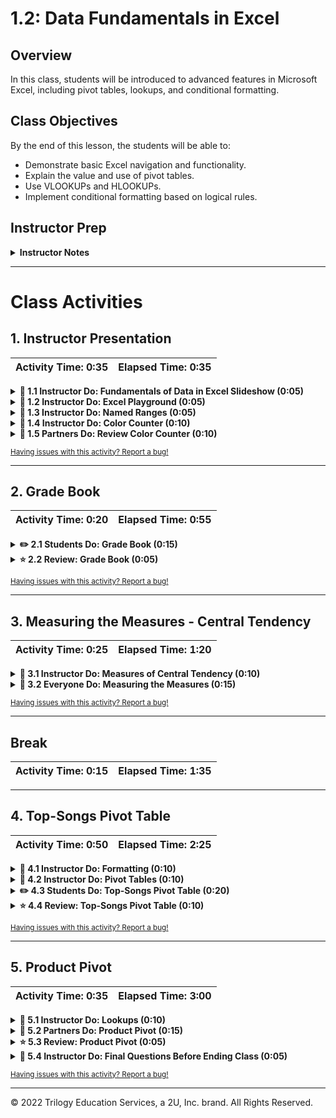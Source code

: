 # 1.2: Data Fundamentals in Excel

## Overview

In this class, students will be introduced to advanced features in Microsoft Excel, including pivot tables, lookups, and conditional formatting.

## Class Objectives

By the end of this lesson, the students will be able to: 

* Demonstrate basic Excel navigation and functionality.
* Explain the value and use of pivot tables.
* Use VLOOKUPs and HLOOKUPs.
* Implement conditional formatting based on logical rules.

## Instructor Prep

<details>
  <summary><strong>Instructor Notes</strong></summary>

* Welcome to Day 2! Hope your first day was fun. Today's session marks the first "real" class. As will be the case throughout this program, you will guide students through a series of increasingly complex exercises.

* Today's class is entirely focused on Microsoft Excel. Admittedly, Microsoft Excel isn't the most exciting subject to teach. However, it is critically important that your students, as future analysts, master even the tools used less commonly by everyday users. You might be surprised by the number of your students who will struggle with creating advanced conditionals even in Microsoft Excel.

* Spend time before class practicing your workflow. Opening and navigating through multiple spreadsheets can easily become cumbersome. Make sure that you are well aware of the layout and key takeaways for all activities before class. There's a "magic" feeling in a class when things flow seamlessly, but that magic requires active preparation on your part.

* As you talk through today's exercises, find ways to comment on the benefits and limitations of Microsoft Excel versus the course’s future topics. Excel has capabilities that will prepare students to use Python, JavaScript, and SQL.

* Have your TAs refer to the [Time Tracker](TimeTracker.xlsx) to stay on track.

* Please refer to our [Student FAQ](../../../05-Instructor-Resources/README.md#unit-01-excel) for answers to questions that are frequently asked by students of this program. If you have any recommendations for additional questions and answers, feel free to log an issue or a pull request with your desired additions.

* Remember that today's slideshow includes information that you’ll need to share with your class. Specifically, two slides will require you to send links to your student-facing repository and class recordings.

* Finally, as a reminder, these slideshows are for **instructor use only**. When distributing slides to students, please first export the slides to a PDF file. You may then distribute the PDF file through Slack.

</details>

- - -

# Class Activities

## 1. Instructor Presentation

| Activity Time:       0:35 |  Elapsed Time:      0:35  |
|---------------------------|---------------------------|

<details>
  <summary><strong>📣 1.1 Instructor Do: Fundamentals of Data in Excel Slideshow (0:05)</strong></summary>

* You may choose to open up the [slideshow](https://docs.google.com/presentation/d/1fvwswAFXdzbOyjS7t7FsNdOeS3j4VzPiwflIJ1id2sI/edit?usp=sharing), and step through the first few slides to facilitate your welcome to the class. Be sure to cover the following talking points:

  * Explain that before we start today's class, it is important that we look at our class repository and Zoom video feed.

  * Show the students their class git repository on either the Github or GitLab site, depending on your program.

    * Explain that this is where **all** classroom content and homework assignments will be posted.

  * Show the students their Zoom video feed.

    * Explain that this is where all classroom recordings will be uploaded automatically.

  * Explain that we will take a few minutes to review the core concepts from yesterday's class.

  * Ask a student to explain the two aspects of data analytics.

    * Explain that at its core, data analytics is about storytelling and truth-telling.

  * Ask another student to list the steps in the analytics paradigm.

    * Explain that the analytics paradigm includes the following steps:

      1. Decompose the “ask.”

      2. Define strategy and metrics.

      3. Identify the data sources.

      4. Build a data-retrieval plan.

      5. Retrieve the data.

      6. Assemble and clean the data.

      7. Analyze data for trends.

      8. Acknowledge limitations of the analysis.

      9. Make the call or tell the story.

</details>

<details>
  <summary><strong>📣 1.2 Instructor Do: Excel Playground (0:05)</strong></summary>

* You may choose to open up the slideshow, and step through the next few slides to accompany the beginning of this next activity. Be sure to cover the following talking points:

  * Explain that this unit will cover fundamental concepts in programming and statistics. The easiest way to teach these fundamentals is to use a tool that many of us are familiar with, Excel.

  * Explain that we can think of Excel as a type of proto-programming.

  * Explain that all programming languages have **functions** (or methods) that produce an output.

  * Explain that these functions rely on parameters, or **arguments**, as inputs to know how to produce the desired output.

  * Point out that in Excel, we use **formulas** to call functions and provide arguments to calculate new values in a cell.

  * Point out that in Excel, the arguments that we provide to a function are called **variables**.

  * Explain that a formula can contain multiple functions and variables.

  * Explain that a variable in Excel can be a number, a cell, a range of cells, or the output of another function.

  * Explain that in Excel, functions typically expect a number, a cell, a range of cells, or the output of another function.

  * Explain that when an inner function is a variable to an outer function, the inner function is known as a **nested function**.

  * Explain that throughout this course, we will work with multiple programming languages and scripting tools. Although the implementation will vary, the concepts of functions, arguments, and variables will remain the same.

* Now, open the starter file inside [/01-Ins_ExcelPlayground/Solved/Excel_Playground_Starter.xlsx](Activities/01-Ins_ExcelPlayground/Solved/Excel_Playground_Starter.xlsx). The file includes a mock grade book.

* Acknowledge that we’ll start with a simple demo before we begin manipulating the data in basic ways. Specifically:

  * Demonstrate how to calculate the average grade for each student by using the `average` function.

  * Demonstrate how to copy a formula downstream in an Excel column. Either use copy and paste or drag the bottom-right corner of the cell, as in the following GIF:

  ![Images/01-ExcelPlayground.gif](Images/01-ExcelPlayground.gif)

  * Finally, demonstrate how you can pull up the Excel Formula Builder to access a GUI for Excel's off-the-shelf formulas. Use the appropriate formula to calculate values for the cells associated with the average, max, min, and standard deviation of grades, as in the following image:

  ![Images/01-ExcelPlayground_2.png](Images/01-ExcelPlayground_2.png)

* Once complete, TAs should send your completed file to students.

</details>

<details>
  <summary><strong>📣 1.3 Instructor Do: Named Ranges (0:05)</strong></summary>

* You may choose to open up the slideshow, and step through the next few slides to accompany the beginning of this next activity. Be sure to cover the following talking points:

  * Explain that most Excel functions expect more than one value. Therefore, we provide the function with a range of values to calculate the output.

  * Explain that if an Excel workbook is large, it can be difficult to keep track of which values are used as inputs to a function.

  * Explain that we can name a range of cells in Excel to help keep track of the values being used.

* Next, proceed to the example on [02-Ins_NamedRanges/ShoppingTrip.xlsx](Activities/02-Ins_NamedRanges/Solved/ShoppingTrip.xlsx).

  * Open the exercise, and begin to highlight entire columns of existing data (e.g., `A1:A6`, `B1:B6`, etc.). Note the fact that the upper-left corner, before the Formula Bar, has a Name Box. This shows the currently selected cell, or if a named range is selected, the name of the named range. These names can be created by selecting any set of cells and clicking the Name Box to insert a name, as in the following image:

  ![Images/02-NamedRanges.png](Images/02-NamedRanges.png)

  * Demonstrate to students that these named ranges can be used in formulas, like any other Excel selection. Point out that named ranges provide a more readable version of spreadsheet formulas, as in the following image:

  ![Images/02-NamedRanges_1.png](Images/02-NamedRanges_1.png)

* Once complete, TAs should send out the spreadsheet for students to reference.

</details>

<details>
  <summary><strong>📣 1.4 Instructor Do: Color Counter (0:10)</strong></summary>

* You may choose to open up the slideshow, and step through the next few slides to accompany the beginning of this next activity. Be sure to cover the following talking points:

  * Explain that conditionals are used to control the flow of logic.

  * Explain that the most common conditional used in programming is the **if statement**. In Microsoft Excel, we use `if` statements to selectively assign cell values.

  * Explain that conditional statements can be found across all programming languages, and they are fundamental to automating any code.

  * Point out that making a decision may require multiple conditions, just like in real life.

    * For example, you may not want to go to the park unless it’s light out **and** not raining.

  * Explain that in programming, including Excel, we can use **logical operators** such as `AND`, `NOT`, and `OR` to combine logical statements to produce a desired outcome.

* Then, transition into the first demonstration with [03-Ins_ColorCounter/FavoriteColors.xlsx](Activities/03-Ins_ColorCounter/Solved/FavoriteColors.xlsx). Explain to students:

  * In this example, a column of colors is listed.

  * A row of color counters uses conditional statements like `COUNTIF(Colors,"Red")` to count the instances of each color.

  * A second row of "Above Five" counters use a _different_ conditional statement (`IF(C2>5), "TRUE", "FALSE"`) to check if the color count exceeds five for each color.

  * Remind students that in both cases, the cell value is determined by the respective conditional formula, as in the following image:

![Images/03-ColorCounter.png](Images/03-ColorCounter.png)

* Answer any questions, then send the file to students.

</details>

<details>
  <summary><strong>👥 1.5 Partners Do: Review Color Counter (0:10)</strong></summary>

* Have students briefly reflect on the exercise with the person next to them. Once time is up, the students will re-explain the concept and syntax of conditionals in Excel.

</details>

<sub>[Having issues with this activity? Report a bug!](https://form.jotform.com/200705887599168?activityOr=1+-+Instructor+Presentation&lessonpageTitle=Data+Fundamentals+in+Excel&lessonpageNumber=1.2&whereIs=DataViz-Lesson-Plans+GitHub&typeA18=https%3A%2F%2Fgithub.com%2Fcoding-boot-camp%2FDataViz-Lesson-Plans%2Fblob%2Fv1.1%2FDataviz-Lesson-Plans%2F01-Lesson-Plans%2F01-Excel%2F2%2FLessonPlan.md)</sub>

- - -

## 2. Grade Book

| Activity Time:       0:20 |  Elapsed Time:      0:55  |
|---------------------------|---------------------------|

<details>
  <summary><strong>✏️ 2.1 Students Do: Grade Book (0:15)</strong></summary>

* Next, proceed with the first student exercise of the day. In this example, students are tasked with modifying a more complex grade book to determine the letter grades and pass-or-fail status of a make-believe class. The following image captures the solution for this activity: 

![Grade Book Solved](Images/GradeBook_Solved.png)

* Introduce students to the solution they will be working toward, [04-Stu_GradeBook/GradeBook_Solved.xlsx](Activities/04-Stu_GradeBook/Solved/GradeBook_Solved.xlsx).

* You may choose to open up the slideshow and step through the next few slides to accompany this next activity.

* **Files:**

  * [README](Activities/04-Stu_GradeBook/README.md)

  * [04-Stu_GradeBook/GradeBook_Unsolved.xlsx](Activities/04-Stu_GradeBook/Unsolved/GradeBook_Unsolved.xlsx)

* Data Source: Data generated by Mockaroo, LLC. (2021) Realistic Data Generator. [https://www.mockaroo.com/](https://mockaroo.com/). Modified by Trilogy Education Services, LLC.

</details>

<details>
  <summary><strong>⭐ 2.2 Review: Grade Book (0:05)</strong></summary>

* Once time is complete, send out [04-Stu_GradeBook/GradeBook_Solved](Activities/04-Stu_GradeBook/Solved/GradeBook_Solved.xlsx), and go over the solved version of this activity with the class. Be sure to answer any questions that students may have.

* Key points to cover in this discussion:

  * The values in the "Pass/Fail" column are determined by a conditional that checks if a student’s "Final Grade" was greater than or equal to 60. If the statement evaluates to false, then the value is "FAIL." If the statement evaluates to true, then the value is "PASS," as in the following image:

  ![Images/04-GradeBook_1.png](Images/04-GradeBook_1.png)

  * The values in the "Letter Grade" column are also determined by a conditional, but this conditional is more complex. Whenever a statement evaluates to false in this formula, another conditional is run to check the "Final Grade." Once a statement is found to be true, the corresponding letter grade is placed in the column, as in the following image:

  ![Images/04-GradeBook_2.png](Images/04-GradeBook_2.png)

  * A recent Excel update added another method to solve a problem like this: the `IFS` function. This function can be used in place of multiple nested `IF` functions. It works in the same manner as the nested functions, but it is less bulky. Use of the `IFS` function is captured in the following image:

  ![Images/04-GradeBook_3.png](Images/04-GradeBook_3.png)

</details>

<sub>[Having issues with this activity? Report a bug!](https://form.jotform.com/200705887599168?activityOr=2+-+Gradebook&lessonpageTitle=Data+Fundamentals+in+Excel&lessonpageNumber=1.2&whereIs=DataViz-Lesson-Plans+GitHub&typeA18=https%3A%2F%2Fgithub.com%2Fcoding-boot-camp%2FDataViz-Lesson-Plans%2Fblob%2Fv1.1%2FDataviz-Lesson-Plans%2F01-Lesson-Plans%2F01-Excel%2F2%2FLessonPlan.md)</sub>

- - -

## 3. Measuring the Measures - Central Tendency

| Activity Time:       0:25 |  Elapsed Time:      1:20  |
|---------------------------|---------------------------|

<details>
  <summary><strong>📣 3.1 Instructor Do: Measures of Central Tendency (0:10)</strong></summary>

* Explain that this week's classes will include an introduction to statistics along with the fundamentals of data visualization using Excel.

* Explain that we’ll start with the basics in this first statistics-related activity. **Measures of central tendency** are some of the most basic concepts in statistics.

* You may choose to open up the slideshow, and step through the next few slides to accompany the beginning of this next activity. Be sure to cover the following talking points:

  * Ask if any students have heard the term "measures of central tendency" or would like to define it for the class.

  * Explain that the **measures of central tendency** are values that describe a dataset. More specifically, the **measures of central tendency** describe the _center_ of a dataset.

  * Point out that the most common measures of central tendency are the **mean**, **median**, and **mode**.

  * Explain that in addition to knowing how to define the measures of central tendency, it is very important to know how to manually calculate the **mean**, **median**, and **mode**. Many employers will ask you to manually calculate these values as part of their proficiency tests during an interview process.

  * Explain that the **mean** of a dataset is also referred to as the _arithmetic_ average of a dataset.

  * Explain that to manually calculate the mean, we sum all numbers in the dataset and divide by the number of elements in the dataset.

  * Explain that the **median** of a dataset is the middle element.

  * Explain that to manually calculate the **median**, we sort the values in the dataset and then select the middle element.

    * For even-length datasets, we will have _two_ elements in the middle of the list. The average of the two elements is the median of such a list.

  * Explain that the **mode** of a dataset is the _most frequently occurring value_.

    * Unlike the **mean** and **median**, which can only be used to describe numerical datasets, the **mode** can be used to describe numerical or _categorical_ datasets.

  * Explain that to manually calculate the **mode**, we would count every element in a dataset. The most frequent element in the dataset is the **mode**.

    * If multiple elements in a dataset share the greatest frequency (that is, there’s a tie), the dataset would have multiple **modes** and, therefore, be considered **multimodal**.

* Now, open the activity file [05-Ins_CentralTendency](Activities/05-Ins_CentralTendency/Solved/CentralTendency.xlsx).

* Introduce the students to the first sheet in the workbook. 

  * Point out that this example consists of a dataset of 30 numbers that range between one and ten. Explain that we have plotted each value and its frequency to better visualize the dataset in Excel, as captured in the following image:

![Example of mean in Excel](Images/05-MeanExample.png)

  * "If any of you are unfamiliar with bar plots, that is fine; we will learn how to make plots like these tomorrow!"

* Explain the steps needed to manually calculate the mean in Excel.

  * Calculate the sum of all values in the dataset using the `SUM` function.

  * Calculate the number of elements in the dataset using the `COUNT` function.

  * Divide the sum of all the values by the number of elements to calculate the mean.

* Point out that in Excel, we have already calculated the mean of a dataset in previous activities using the `AVERAGE` function.

* Introduce the students to the next sheet in the workbook. Point out that this example consists of another 30 numbers that range between one and ten; and once again, we’ve plotted each value and its frequency to visualize the dataset, as captured in the following image:

![Example of median in Excel](Images/05-MedianExample.png)

* Explain the steps to manually calculate the median.

  * Sort the dataset in ascending order.

  * Determine the length of the dataset.

  * Identify the middle element. This is the median value.

* Point out that because our dataset is even in length, the middle of the dataset is between two numbers. Therefore, we must calculate the mean between both numbers, which is five in this case.

* Explain that in Excel, we use the `MEDIAN` function to calculate the median of the dataset for us.

* Introduce the students to the next sheet in the workbook, which includes another 30 numbers between one and ten and a plot of each value’s frequency. In this dataset, the distribution has changed slightly, as captured in the following image:

![Example of a single mode in Excel](Images/05-SingeModeExample.png)

* Explain the steps to manually calculate the mode.

  * Count the occurrences of each value in the dataset.

  * Determine the most frequent value or values in the dataset to find the mode or modes.

* Explain that for this dataset, there is only one element with the highest count. In this case, the number five is the only mode in the data.

* Explain that in Excel, we would use the `MODE` or `MODE.SNGL` function to determine the single mode of the dataset.

* Point out to the students that the `MODE` function is just an abbreviation of the `MODE.SNGL` function.

* Introduce the students to the next sheet in the workbook, which includes another 30 numbers between one and ten and a plot of each value’s frequency. Point out that the difference between this dataset and the previous one is that three numbers share the highest occurrence in the dataset, as captured in the following image:

![Example of a multi-mode in Excel](Images/05-MultiModeExample.png)

* Explain that if we count the occurrences of each element in the dataset, the values two, five, and eight occur four times. Therefore, we would call this dataset _multimodal_.

* Explain that if we were to calculate the mode manually, we would say that two, five, and eight are modes of the dataset.

* Point out that in Excel, the `MODE.SNGL` function will only return the first mode it finds. When a dataset is multimodal, the `MODE.SNGL` function should not be used.

* Explain that instead of `MODE.SNGL`, we use `MODE.MULT` to return all of the modes in a dataset.

* Explain that the behavior of `MODE.MULT` is different from other functions in Excel.

  * "`MODE.MULT` is an array function in Excel. All that means, for now, is that the function will act slightly differently than any of the other functions you will learn in this unit."

  * When you use `MODE.MULT`, you start by typing the function into the cell just like any other Excel function. Then, you select a range of data. 

  * Once the data has been selected, press `Enter` on your keyboard to execute the function; this action fills in all mode values in the array of cells.

* Point out that when we use `MODE.MULT`, it returns all of the modes in the dataset correctly.

* Explain that if we are calculating the mode but are uncertain if the dataset is multimodal, it is better to use the `MODE.MULT` function and select a large array of cells.

  * Any unused cells in Excel array functions will have an "N/A" value, but it is better to have unused cells than to miscalculate the mode.

* Send out the workbook, [05-Ins_CentralTendency](Activities/05-Ins_CentralTendency/Solved/CentralTendency.xlsx), for students to refer to later.

</details>

<details>
  <summary><strong>🎉 3.2 Everyone Do: Measuring the Measures (0:15)</strong></summary>

* Explain that the measures of central tendency can summarize the dataset using single values, so they are a type of **summary statistic**. Whenever we analyze a new dataset, we should calculate all three measures of central tendency.

* Point out to students that depending on the type and size of the dataset, the different measures of central tendency may or may not describe the dataset effectively. Therefore, we should always consider what measures of central tendency will summarize the data well before we use them in a summary table.

* Explain that in this exercise, we will be looking at variety of example datasets; calculating the mean, median, and mode; and determining which measures of central tendency describe the data effectively.

* Send [MeasuringMeasures.xlsx](Activities/06-Evr_MeasuringMeasures-CentralTendency/Solved/MeasuringMeasures.xlsx) to students, and open the workbook to introduce the students to the first example. 

* Explain to the students that this first dataset contains the number of cup holders in 20 vehicles surveyed in a school parking lot. Point out that in this example, we plotted out the distribution of cup-holder results into categories and determined the number of vehicles for each category, as captured in the following image:

![This is the first example](Images/06-MeasuringExample1.png)

* Ask a student to demonstrate or explain how to manually calculate the mean in Excel.

  * Remember that the manual calculation for the mean is the sum of all values divided by the number of values in the dataset.

  * If possible, have the student enter the calculations directly into the projected workbook. Otherwise, enter the formula as the student talks through the answer.

* Ask a different student to demonstrate or explain how to manually calculate the median in Excel.

  * Remember that the manual calculation for the median is finding the center of a sorted dataset.

  * If possible, have the student enter the calculations directly into the projected workbook. Otherwise, enter the formula as the student talks through the answer.

* Ask a third student to demonstrate or explain how to manually calculate the mode in Excel.

  * Remember that the manual calculation for mode determines the most frequently appearing value in a dataset.

  * If possible, have the student enter the calculations directly into the projected workbook. Otherwise, enter the formula as the student talks through the answer.

* Now introduce the students to the next sheet in the workbook for the solution. This sheet plots the three measures of central tendency for the cup-holder dataset. Point out that we calculated the values for mean, median, and mode using the Excel functions, and we plotted their values using colored lines. In this example, all three measures of central tendency are roughly the same value, as captured in the following image:

![This is the first example](Images/06-MeasuringExample1Solved.png)

* Explain that in this instance, all three measures of central tendency effectively describe the center of the data.

* Introduce the students to the next sheet in the workbook, which contains a dataset on the salaries of 10 employees at a small, family-owned car dealership. Point out that in this example, we have already calculated the mean, median, and mode using Excel functions. Additionally, we have already plotted the distribution of salaries and added colored lines for the measures of central tendency, as captured in the following image:

![This is the second example](Images/06-MeasuringExample2.png)

* Ask the students if they notice anything different between the mean of the first example and the mean of the second example.

* Point out that the mean of the dataset in the second example no longer effectively describes the center of the data.

* Explain that when there are extreme values in a dataset, the mean can drift away from the center of the data.

  * In this example, the $100,000 and $200,000 salaries are much higher than the rest of the salaries; these higher salaries would be considered extreme values for this dataset

* Point out to the students that the `MODE.SNGL` function in Excel returned an "#N/A" value. Explain that this means there is no mode for the dataset.

* Ask the students why a dataset might not have a mode.

* Explain to the students that the mode is used to describe the center of a dataset when measurements are repeated or there are finite options for each data point. When there are infinite possible values, there is typically no mode for the dataset.

  * In this example, each employee's salary was a different amount. Therefore, the dataset does not have a mode.

* Point out to the students that the median salary is $24,500, which is right around the center of the dataset.

* Ask the students to take one minute with the people around them and come up with a reason for why the median was able to effectively describe the center of the data, but the mean was not.

* Ask a student to share what their group came up with. Some example answers may be:

  * “The median only considers the _center_ of a sorted dataset”
  * “The mean is affected by very large values”
  * “The median is less sensitive”

* Explain that mean and median values are _usually_ very close when a dataset is large or doesn’t contain extreme values. When the dataset is smaller or contains extreme values, the mean and median _usually_ differ.

* Introduce the students to the next sheet in the workbook. Explain that this third dataset contains the results from an office survey asking employees how many cups of coffee they drink per day. Point out that we have calculated the mean, median, and mode for the dataset, and we’ve plotted the cups of coffee per day to help visualize the data. The mean, median, and mode are represented on the plot by colored lines, as captured in the following image:

![This is the third example](Images/06-MeasuringExample3.png)

* Explain that in this example, we are once again dealing with a dataset with discrete groups. The counts for cups of coffee fall into four groups: 0 cups, 1 cup, 2 cups, or 3 cups.

* Ask the students which measure of central tendency best describes the center of the data, and ask them to provide their reasoning.

* Explain that when numerical data falls into a small number of categories, the data often becomes multimodal.

* Explain that in this example, there are two modes in the data, which represent two distinct groups of employees: one group drinks two cups of coffee per day, and the other group does not drink coffee at all.

* Point out that the mean and median both estimate that the center of the data is around 1.5 cups of coffee per day. However, if we used the mean or median to describe the dataset, we would be misrepresenting the large group of employees who do not drink any coffee.

* Explain that in this example, the measure of central tendency that we choose may be dependent on what question we are trying to answer.

* Ask the students to think of a scenario where we would want to use the mean or median to describe the center of the data.

  * If the reason for collecting this data was to answer the question "How much coffee should we buy for the break room?", then the mean or median would be the best way to describe the center of the data.

* Now, ask the students to provide a scenario where we would want to use the mode to describe the center of the data.

  * If the reason for collecting this data was to answer the question "Is coffee the drink of choice at our company?", then the mode would be the best way to describe the center of the data.

* Introduce the students to the fourth example. Explain that the fourth dataset contains the amount of rainfall per month at an airport over a year from January through December. Point out that we have calculated the mean, median, and mode for the dataset, and that the rainfall per month has been plotted to help visualize the data. The mean, median, and mode are represented by color lines on the plot, as captured in the following image:

![This is the fourth example](Images/06-MeasuringExample4.png)

* Ask the students which measure of central tendency best describes the center of the data, and ask them to provide their reasoning.

  * This dataset contains rainfall measurements, and there are infinite possibilities for the amount of rainfall per month. Therefore, using mode to describe the dataset is not the best measure.

  * The mean or median could be used to describe the center of this dataset because the values are relatively close together.

  * Because there are relatively extreme values in January and April, the median would be the best measure of central tendency.

* Explain that the median is typically the safest measure of central tendency to use when you are uncertain about the origins of the data or what questions you are trying to answer with the data.
 
  *Caution the students that when people ask for the average of the dataset, they are most likely referring to the mean.

* Send out the [workbook](Activities/06-Evr_MeasuringMeasures-CentralTendency/Solved/MeasuringMeasures.xlsx) for students to refer to later.

</details>

<sub>[Having issues with this activity? Report a bug!](https://form.jotform.com/200705887599168?activityOr=3+-+Measuring+the+Measures+-+Central+Tendency&lessonpageTitle=Data+Fundamentals+in+Excel&lessonpageNumber=1.2&whereIs=DataViz-Lesson-Plans+GitHub&typeA18=https%3A%2F%2Fgithub.com%2Fcoding-boot-camp%2FDataViz-Lesson-Plans%2Fblob%2Fv1.1%2FDataviz-Lesson-Plans%2F01-Lesson-Plans%2F01-Excel%2F2%2FLessonPlan.md)</sub>

- - -

## Break

| Activity Time:       0:15 |  Elapsed Time:      1:35  |
|---------------------------|---------------------------|

- - -

## 4. Top-Songs Pivot Table

| Activity Time:       0:50 |  Elapsed Time:      2:25  |
|---------------------------|---------------------------|

<details>
  <summary><strong>📣 4.1 Instructor Do: Formatting (0:10)</strong></summary>

* Welcome students back from their break. Explain that we will now switch gears back to Excel fundamentals for the rest of the class. We will return to our introduction to statistics during the next class.

* You may choose to open up the slideshow and go through the next few slides to accompany the beginning of this next activity. Be sure to cover the following talking points:

  * Explain that formatting in Excel can be split up into two distinct parts: **data formatting** and **style formatting**.

  * Explain that data formatting changes the way a value is represented in a cell. Data formatting can help provide context for a range of values.

    * For example, a value of 5 could be represented as $5 or 5 o'clock depending on the context.

  * Explain that style formatting changes the way a cell is viewed.

    * Style formatting is commonly used to highlight values of interest in a dataset.

* Send [07-Ins_Formatting/NumberTypes.xlsx](Activities/07-Ins_Formatting/Solved/NumberTypes.xlsx) to students, and review the data with the class.

  * Excel can style the numeric data of a spreadsheet so that it looks a certain way. This can be done by selecting a cell or a range of numeric data, clicking on the "Number" group, and then selecting any of the available numeric styles.

  * It is important to note that we are only altering the look or appearance of the number. In the following image, the data itself is the same as it was before we applied the styling, but we’ve formatted the original value as a currency:

  ![Number Formats](Images/NumberFormats.png)

* We can make in-depth formatting changes to a spreadsheet by altering the styling of the cells on the page. Send [07-Ins_Formatting/ConditionalFormatting.xlsx](Activities/07-Ins_Formatting/Solved/ConditionalFormatting.xlsx) to students, and demonstrate to the class how Excel can automatically format cells based on certain conditions or rules.

  * Each cell within the "Favorite Color" column is being painted a certain color based on the value contained in the cell.

  * The cells in the C2 to H2 range are being painted based on how many times each color appears in the "Favorite Color" column.

  * This kind of formatting could be applied manually, but it would be tedious and need to be redone any time the data changed. Thankfully, Excel includes the option to format cells based on conditionals.

  * Click on the "Conditional Formatting" option within Excel's "Home" tab and select "Manage Rules" from the menu that appears. Now, you can examine the formatting rules for the entire worksheet.

  * **Conditional Formatting** changes the styling of a cell based on certain conditions. As such, this sheet includes rules that style cells based on the values that the cells contain, as captured in the following GIF:

  ![Images/06-Formatting.png](Images/06-Formatting.png)

  * Click through a few of the rules in this spreadsheet to introduce students to some of the options for setting conditional formatting rules.

</details>

<details>
  <summary><strong>📣 4.2 Instructor Do: Pivot Tables (0:10)</strong></summary>

* You may choose to open up the slideshow and go through the next few slides to accompany the beginning of this next activity. Be sure to cover the following talking points:

  * Explain that another powerful tool in the Excel arsenal is the **pivot table**, which allows users to extract summary data from large, detailed, and consistent datasets.

  * Explain that pivot tables summarize data using functions like `SUM`, `COUNT`, and `AVERAGE` on subsets of the data. These subsets can be as general or as specific as we like.

  * Caution students that pivot tables are not designed for deeper analysis. They are designed to provide summary metrics at a glance.

* Open up [09-Ins_PivotTables/PivotTables_Solved.xlsx](Activities/09-Ins_PivotTables/Solved/PivotTables_Solved.xlsx) for this activity.

  * To create a pivot table, select "Pivot Table" within the "Insert" tab, and then hit “OK” in the new window that pops up.

  * A menu will appear, and users will be able to pick and choose what columns from the original sheet should be placed into their pivot table.

  * Place "ACTIVITY" into "Rows," and a column containing all products will appear on the screen, with all duplicate data points placed together.

  * Users can also group rows into subcategories to allow for more specific or generalized tables by adding more fields into the "Rows" section. Add "TYPE" into the "Rows" section, as in the following image:

  ![MultiRows](Images/MultiRows.png)

  * Place "INCOME_AMT" into "Values," and a new column will appear containing the sum of the "INCOME_AMT" column from the original spreadsheet as it relates to the "TYPE" column. In other words, all "Cultural, Ethnic Awareness" values are added together, all "Theater" values are added together, and so on.

  * Users can change what kind of data they would like to analyze within a pivot table by clicking on any of the fields placed within the "Values" section and selecting "Field Value Settings" from the dropdown menu. The following “PivotTable Field” window allows users to calculate maximums, minimums, and averages among other options, as captured in the following image:

  ![ValueSettings](Images/ValueSettings.png)

  * Place "STATE" into "Filters", and a new field named "STATE" will appear above the pivot table. By clicking on this field and selecting a value from the list that appears, users can filter data based on what sales took place in a particular state, as captured in the following image: 

  ![Images/07-PivotTables.png](Images/07-PivotTables.png)

* Users can also sort tables by selecting any individual cell and then right-clicking. Within the pop-up menu that appears, select “Sort”, then choose your desired sorting method.

* Data Source:
  * Exempt Organizations Business Master File Extract (EO BMF), Internal Revenue Service (IRS), [https://www.irs.gov/charities-non-profits/exempt-organizations-business-master-file-extract-eo-bmf](https://www.irs.gov/charities-non-profits/exempt-organizations-business-master-file-extract-eo-bmf)
    * [https://www.irs.gov/pub/irs-soi/eo1.csv](https://www.irs.gov/pub/irs-soi/eo1.csv), accessed August 18, 2021.
    * [https://www.irs.gov/pub/irs-soi/eo_info.pdf](https://www.irs.gov/pub/irs-soi/eo_info.pdf), accessed August 31, 2021.
  * Dataset reduced in Pandas. For more information, see exercise [README.md](Activities/09-Ins_PivotTables/README.md)

</details>

<details>
  <summary><strong>✏️ 4.3 Students Do: Top-Songs Pivot Table (0:20)</strong></summary>

* Explain that pivot tables are exceptionally helpful when dealing with large-scale datasets that contain similarities between data points.

* Introduce students to the [solution](Activities/10-Stu_TopSongsPivot/Solved/Top5000Songs_Solved.xlsx) they will be working toward, captured in the following image, then send out the instructions and starter file.

![Images/08-TopPivot.png](Images/08-TopPivot.png)

* You may choose to open up the slideshow and use the next few slides to accompany this next activity.

* **Files:**

  * [README](Activities/10-Stu_TopSongsPivot/README.md)

  * [Top5000Songs_Unsolved.xlsx](Activities/10-Stu_TopSongsPivot/Unsolved/Top5000Songs_Unsolved.xlsx)

* Data Source: The World's Music Charts "All Time Songs" T Sort, Hawtin, S. et al, version 2.8.0044 [https://tsort.info/csv/top5000songs-2-8-0044.csv](https://tsort.info/csv/top5000songs-2-8-0044.csv) from [https://tsort.info/music/songs0.htm](https://tsort.info/music/songs0.htm)

</details>

<details>
  <summary><strong>⭐ 4.4 Review: Top-Songs Pivot Table (0:10)</strong></summary>

* Once time is up, send out the [solution](Activities/10-Stu_TopSongsPivot/Solved/Top5000Songs_Solved.xlsx), and go over the solved version of this activity with the class. Be sure to answer whatever questions students may have.

* Key points to hit upon during this activity's discussion:

  * The "Rows" for the pivot table have Artist as the main category and Song Name as the subcategory, so all songs are stored under their artist's name.

  * To determine how many songs an artist has in the original chart, place "artist" into the "Values" section, then count how many times their name appears. The sum of "final_score" is self-explanatory.

  * To sort the chart based on an artist's overall score, click on the "Sum of Final_Score" column within the pivot table and select "Sort From Largest to Smallest."
  
  * The following image captures the key points for this discussion:

![Top5000Songs](Images/Top5000SongsPivot.png)

</details>

<sub>[Having issues with this activity? Report a bug!](https://form.jotform.com/200705887599168?activityOr=4+-+Top+Songs+Pivot+Table&lessonpageTitle=Data+Fundamentals+in+Excel&lessonpageNumber=1.2&whereIs=DataViz-Lesson-Plans+GitHub&typeA18=https%3A%2F%2Fgithub.com%2Fcoding-boot-camp%2FDataViz-Lesson-Plans%2Fblob%2Fv1.1%2FDataviz-Lesson-Plans%2F01-Lesson-Plans%2F01-Excel%2F2%2FLessonPlan.md)</sub>

- - -

## 5. Product Pivot

| Activity Time:       0:35 |  Elapsed Time:      3:00  |
|---------------------------|---------------------------|

<details>
  <summary><strong>📣 5.1 Instructor Do: Lookups (0:10)</strong></summary>

* You may choose to open up the slideshow, and go over the next few slides to accompany the beginning of this next activity. Be sure to cover the following talking points:

  * Explain that when working with large workbooks that contain multiple tables, it can become challenging to find specific values.

  * Explain that **lookup** functions in Excel are designed to search through ranges and create references automatically.

  * Point out that there are two `lookup` functions: **VLOOKUP** and **HLOOKUP**.

  * Explain that **VLOOKUP** is used to find values in adjacent columns, while **HLOOKUP** is used to find values in adjacent rows.

  * Explain that `lookup` formulas work by:

    * Selecting a range of data to browse through (generally a table)

    * Selecting a value from within that range

    * Selecting the desired information

    * Grabbing the result

* Send [11-Ins_Lookups/Lookups.xlsx](Activities/11-Ins_Lookups/Solved/Lookups.xlsx) to students, and open the file to introduce students to how column B is using a function called `VLOOKUP()` to collect values from the table to the right based on the values in "ID".

  * `VLOOKUP()` takes in four values: a lookup value, the range of a table, the index number for a column within that range, and the match parameter.

  * Make sure students understand that when `VLOOKUP()` searches for a value, it is only looking for matches within the leftmost column of the range that they have selected.

  * Since the formula listed specifies 3 as the column index, it will grab the value stored within the third column of the second table. As such, it is grabbing the value stored within the "Role" column, as captured in the following image:

  ![Images/09-VLookups_1.png](Images/09-VLookups_1.png)

  * The match parameter indicates either an exact match (`FALSE`) or an approximate match (`TRUE`).

* `HLOOKUP()` is almost identical to `VLOOKUP()`, except it searches through ranges horizontally instead of vertically. Therefore, this formula searches through rows instead of columns.

* Data Source: Dataset created by Trilogy Education Services, LLC.

</details>

<details>
  <summary><strong>👥 5.2 Partners Do: Product Pivot (0:15)</strong></summary>

* An independent artist who sells their designs on products in an online store has called on the class to create a table to visualize the cost of their recent orders. Have students use lookups to create a pivot table for the artist, as captured in the following image:

![Images/10-ProductLookups_1.png](Images/10-ProductLookups_1.png)

* Introduce students to the [solution](Activities/12-Stu_ProductPivot/Solved/ProductionPivot_Solved.xlsx) they will be working toward before sending the instructions and starter file below.

* You may choose to open up the slideshow and use the next few slides to accompany this next activity.

* **Files:**

  * [README](Activities/12-Stu_ProductPivot/README.md)

  * [12-Stu_ProductPivot/ProductionPivot_Unsolved.xlsx](Activities/12-Stu_ProductPivot/Unsolved/ProductionPivot_Unsolved.xlsx)

* Data Source: 
  * Product List and prices created by Trilogy Education Services, LLC.
  * Shipping prices based on USPS prices [https://postcalc.usps.com/business/MailServices?country=0&ccode=US&mdt=9%2F1%2F2021&m=6](https://postcalc.usps.com/business/MailServices?country=0&ccode=US&mdt=9%2F1%2F2021&m=6)
  * Orders data generated by Mockaroo, LLC. (2021) Realistic Data Generator. [https://www.mockaroo.com/](https://mockaroo.com/).

</details>

<details>
  <summary><strong>⭐ 5.3 Review: Product Pivot (0:05)</strong></summary>

* Once time is up, send out the solution, [12-Stu_ProductPivot/ProductionPivot_Solved.xlsx](Activities/12-Stu_ProductPivot/Solved/ProductionPivot_Solved.xlsx), and go over the solved version of this activity with the class. Make sure to answer any questions that students may have.

* Key points to cover during this discussion:

  * The `VLOOKUP()` in column D of the "Orders" sheet searches for a matching "Product ID" within the first table of the "Product List" sheet and then grabs the "Price" from within.

  ![Images/10-ProductLookups_2.png](Images/10-ProductLookups_2.png)

  * The `VLOOKUP()` in column E of the "Orders" sheet searches for a matching "Shipping Priority" within the second table of the "Product List" sheet and then grabs the "Price" from within.

  ![Images/ProductionPivot_Shipping](Images/ProductionPivot_Shipping.png)

  * The pivot table is made with a primary row of "Order Number", a secondary row of "Product ID", a primary value of "Sum of Price", and a secondary value of "Sum of Shipping Price"

  ![Images/10-ProductLookups_3.png](Images/10-ProductLookups_3.png)

</details>

<details>
  <summary><strong>📣 5.4 Instructor Do: Final Questions Before Ending Class (0:05)</strong></summary>

* Take a few minutes to ask the students if they have any final questions, and answer any that arise.

  * If students are reluctant to ask questions, use the next slides in the slideshow as prompts. Use the fist-to-five technique (fist meaning not comfortable at all, five fingers meaning they feel like they have mastered the topic) to survey students on their comfort with pivot tables and the measures of central tendency.

</details>

<sub>[Having issues with this activity? Report a bug!](https://form.jotform.com/200705887599168?activityOr=5+-+Product+Pivot&lessonpageTitle=Data+Fundamentals+in+Excel&lessonpageNumber=1.2&whereIs=DataViz-Lesson-Plans+GitHub&typeA18=https%3A%2F%2Fgithub.com%2Fcoding-boot-camp%2FDataViz-Lesson-Plans%2Fblob%2Fv1.1%2FDataviz-Lesson-Plans%2F01-Lesson-Plans%2F01-Excel%2F2%2FLessonPlan.md)</sub>

- - -

© 2022 Trilogy Education Services, a 2U, Inc. brand. All Rights Reserved.